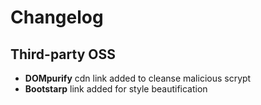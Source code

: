 # Changelog
## Third-party OSS 
 - **DOMpurify** cdn link added to cleanse malicious scrypt
 - **Bootstarp** link added for style beautification